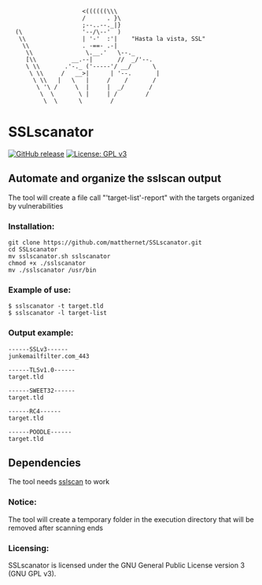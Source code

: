 ```shell              ______
                     <((((((\\\
                     /      . }\
                     ;--..--._|}
  (\                 '--/\--'  )
   \\                | '-'  :'|    "Hasta la vista, SSL"
    \\               . -==- .-|
     \\               \.__.'   \--._
     [\\          __.--|       //  _/'--.
     \ \\       .'-._ ('-----'/ __/      \
      \ \\     /   __>|      | '--.       |
       \ \\   |   \   |     /    /       /
        \ '\ /     \  |     |  _/       /
         \  \       \ |     | /        /
          \  \      \        /
```
# SSLscanator
[![GitHub release](https://img.shields.io/github/v/release/matthernet/sslscanator)](https://github.com/matthernet/sslscanator/releases/)
[![License: GPL v3](https://img.shields.io/github/license/matthernet/SSLscanator)](https://img.shields.io/github/license/matthernet/SSLscanator)

## Automate and organize the sslscan output

The tool will create a file call "'target-list'-report" with the targets organized by vulnerabilities

### Installation:
    git clone https://github.com/matthernet/SSLscanator.git
    cd SSLscanator
    mv sslscanator.sh sslscanator
    chmod +x ./sslscanator
    mv ./sslscanator /usr/bin

### Example of use:
    $ sslscanator -t target.tld
    $ sslscanator -l target-list

### Output example:
    
    ------SSLv3------
    junkemailfilter.com_443

    ------TLSv1.0------
    target.tld

    ------SWEET32------
    target.tld

    ------RC4------
    target.tld
 
    ------POODLE------
    target.tld
 
## Dependencies

The tool needs [sslscan](https://github.com/rbsec/sslscan) to work

### Notice:

The tool will create a temporary folder in the execution directory that will be removed after scanning ends

### Licensing:

SSLscanator is licensed under the GNU General Public License version 3 (GNU GPL v3).
